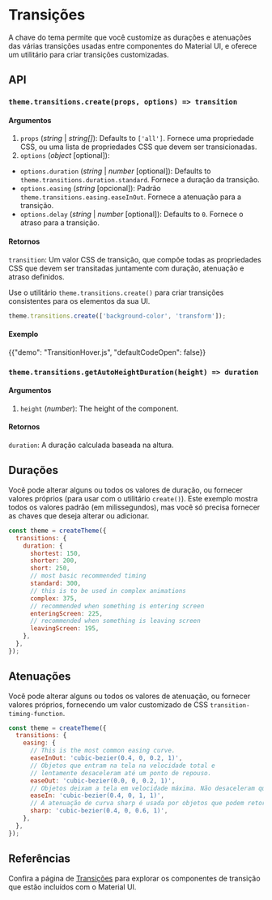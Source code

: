 # Transições

<p class="description">A chave do tema permite que você customize as durações e atenuações das várias transições usadas entre componentes do Material UI, e oferece um utilitário para criar transições customizadas.</p>

## API

### `theme.transitions.create(props, options) => transition`

#### Argumentos

1. `props` (_string_ | _string[]_): Defaults to `['all']`. Fornece uma propriedade CSS, ou uma lista de propriedades CSS que devem ser transicionadas.
2. `options` (_object_ [optional]):

- `options.duration` (_string_ | _number_ [optional]): Defaults to `theme.transitions.duration.standard`. Fornece a duração da transição.
- `options.easing` (_string_ [opcional]): Padrão `theme.transitions.easing.easeInOut`. Fornece a atenuação para a transição.
- `options.delay` (_string_ | _number_ [optional]): Defaults to `0`. Fornece o atraso para a transição.

#### Retornos

`transition`: Um valor CSS de transição, que compõe todas as propriedades CSS que devem ser transitadas juntamente com duração, atenuação e atraso definidos.

Use o utilitário <code>theme.transitions.create()</code> para criar transições consistentes para os elementos da sua UI.</p>

```js
theme.transitions.create(['background-color', 'transform']);
```

#### Exemplo

{{"demo": "TransitionHover.js", "defaultCodeOpen": false}}

### `theme.transitions.getAutoHeightDuration(height) => duration`

#### Argumentos

1. `height` (_number_): The height of the component.

#### Retornos

`duration`: A duração calculada baseada na altura.

## Durações

Você pode alterar alguns ou todos os valores de duração, ou fornecer valores próprios (para usar com o utilitário `create()`). Este exemplo mostra todos os valores padrão (em milissegundos), mas você só precisa fornecer as chaves que deseja alterar ou adicionar.

```js
const theme = createTheme({
  transitions: {
    duration: {
      shortest: 150,
      shorter: 200,
      short: 250,
      // most basic recommended timing
      standard: 300,
      // this is to be used in complex animations
      complex: 375,
      // recommended when something is entering screen
      enteringScreen: 225,
      // recommended when something is leaving screen
      leavingScreen: 195,
    },
  },
});
```

## Atenuações

Você pode alterar alguns ou todos os valores de atenuação, ou fornecer valores próprios, fornecendo um valor customizado de CSS <code>transition-timing-function</code>.

```js
const theme = createTheme({
  transitions: {
    easing: {
      // This is the most common easing curve.
      easeInOut: 'cubic-bezier(0.4, 0, 0.2, 1)',
      // Objetos que entram na tela na velocidade total e
      // lentamente desaceleram até um ponto de repouso.
      easeOut: 'cubic-bezier(0.0, 0, 0.2, 1)',
      // Objetos deixam a tela em velocidade máxima. Não desaceleram quando estão fora da tela.
      easeIn: 'cubic-bezier(0.4, 0, 1, 1)',
      // A atenuação de curva sharp é usada por objetos que podem retornar a tela a qualquer momento.
      sharp: 'cubic-bezier(0.4, 0, 0.6, 1)',
    },
  },
});
```

## Referências

Confira a página de [Transições](/material-ui/transitions/) para explorar os componentes de transição que estão incluídos com o Material UI.
